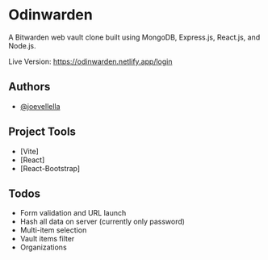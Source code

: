 # Odinwarden

A Bitwarden web vault clone built using MongoDB, Express.js, React.js, and Node.js.

Live Version: https://odinwarden.netlify.app/login

## Authors

- [@joevellella](https://www.github.com/valhallaco)

## Project Tools

- [Vite]
- [React]
- [React-Bootstrap]

## Todos

- Form validation and URL launch
- Hash all data on server (currently only password)
- Multi-item selection
- Vault items filter
- Organizations

